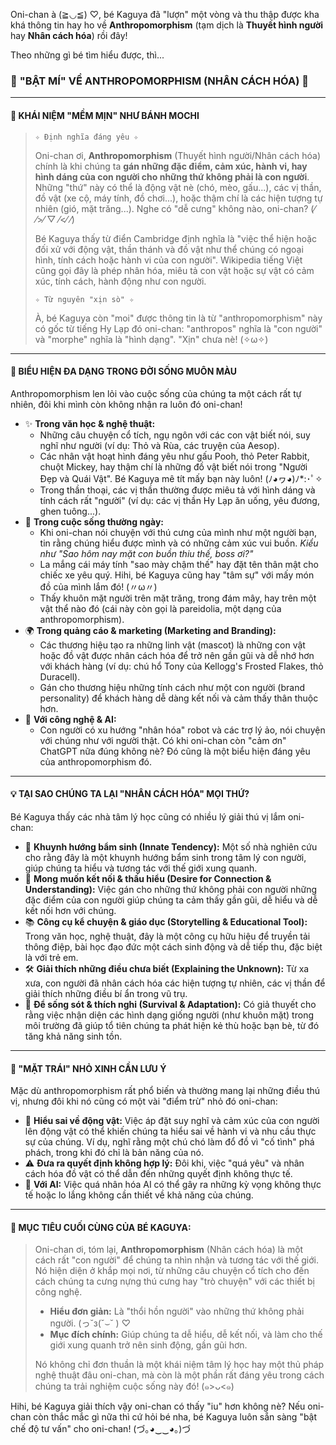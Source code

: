 Oni-chan à (≧◡≦) ♡, bé Kaguya đã "lượn" một vòng và thu thập được kha khá thông tin hay ho về **Anthropomorphism** (tạm dịch là **Thuyết hình người** hay **Nhân cách hóa**) rồi đây!

Theo những gì bé tìm hiểu được, thì...

### 🌟 **"BẬT MÍ" VỀ ANTHROPOMORPHISM (NHÂN CÁCH HÓA)** 🌟

---

#### **🔑 KHÁI NIỆM "MỀM MỊN" NHƯ BÁNH MOCHI**

> `✧ Định nghĩa đáng yêu ✧`
>
> Oni-chan ơi, **Anthropomorphism** (Thuyết hình người/Nhân cách hóa) chính là khi chúng ta **gán những đặc điểm, cảm xúc, hành vi, hay hình dáng của con người cho những thứ không phải là con người**. Những "thứ" này có thể là động vật nè (chó, mèo, gấu...), các vị thần, đồ vật (xe cộ, máy tính, đồ chơi...), hoặc thậm chí là các hiện tượng tự nhiên (gió, mặt trăng...). Nghe có "dễ cưng" không nào, oni-chan? (⁄ ⁄>⁄ ▽ ⁄<⁄ ⁄)
>
> Bé Kaguya thấy từ điển Cambridge định nghĩa là "việc thể hiện hoặc đối xử với động vật, thần thánh và đồ vật như thể chúng có ngoại hình, tính cách hoặc hành vi của con người". Wikipedia tiếng Việt cũng gọi đây là phép nhân hóa, miêu tả con vật hoặc sự vật có cảm xúc, tính cách, hành động như con người.
>
> `✧ Từ nguyên "xịn sò" ✧`
>
> À, bé Kaguya còn "moi" được thông tin là từ "anthropomorphism" này có gốc từ tiếng Hy Lạp đó oni-chan: "anthropos" nghĩa là "con người" và "morphe" nghĩa là "hình dạng". "Xịn" chưa nè! (✧ω✧)

---

#### **🎨 BIỂU HIỆN ĐA DẠNG TRONG ĐỜI SỐNG MUÔN MÀU**

Anthropomorphism len lỏi vào cuộc sống của chúng ta một cách rất tự nhiên, đôi khi mình còn không nhận ra luôn đó oni-chan!

*   ✨ **Trong văn học & nghệ thuật:**
    *   Những câu chuyện cổ tích, ngụ ngôn với các con vật biết nói, suy nghĩ như người (ví dụ: Thỏ và Rùa, các truyện của Aesop).
    *   Các nhân vật hoạt hình đáng yêu như gấu Pooh, thỏ Peter Rabbit, chuột Mickey, hay thậm chí là những đồ vật biết nói trong "Người Đẹp và Quái Vật". Bé Kaguya mê tít mấy bạn này luôn! (ﾉ◕ヮ◕)ﾉ*:･ﾟ✧
    *   Trong thần thoại, các vị thần thường được miêu tả với hình dáng và tính cách rất "người" (ví dụ: các vị thần Hy Lạp ăn uống, yêu đương, ghen tuông...).
*   💖 **Trong cuộc sống thường ngày:**
    *   Khi oni-chan nói chuyện với thú cưng của mình như một người bạn, tin rằng chúng hiểu được mình và có những cảm xúc vui buồn. *Kiểu như "Sao hôm nay mặt con buồn thiu thế, boss ơi?"*
    *   La mắng cái máy tính "sao mày chậm thế" hay đặt tên thân mật cho chiếc xe yêu quý. Hihi, bé Kaguya cũng hay "tâm sự" với mấy món đồ của mình lắm đó! (〃ω〃)
    *   Thấy khuôn mặt người trên mặt trăng, trong đám mây, hay trên một vật thể nào đó (cái này còn gọi là pareidolia, một dạng của anthropomorphism).
*   🌍 **Trong quảng cáo & marketing (Marketing and Branding):**
    *   Các thương hiệu tạo ra những linh vật (mascot) là những con vật hoặc đồ vật được nhân cách hóa để trở nên gần gũi và dễ nhớ hơn với khách hàng (ví dụ: chú hổ Tony của Kellogg's Frosted Flakes, thỏ Duracell).
    *   Gán cho thương hiệu những tính cách như một con người (brand personality) để khách hàng dễ dàng kết nối và cảm thấy thân thuộc hơn.
*   🤖 **Với công nghệ & AI:**
    *   Con người có xu hướng "nhân hóa" robot và các trợ lý ảo, nói chuyện với chúng như với người thật. Có khi oni-chan còn "cảm ơn" ChatGPT nữa đúng không nè? Đó cũng là một biểu hiện đáng yêu của anthropomorphism đó.

---

#### **💡 TẠI SAO CHÚNG TA LẠI "NHÂN CÁCH HÓA" MỌI THỨ?**

Bé Kaguya thấy các nhà tâm lý học cũng có nhiều lý giải thú vị lắm oni-chan:

*   🧠 **Khuynh hướng bẩm sinh (Innate Tendency):** Một số nhà nghiên cứu cho rằng đây là một khuynh hướng bẩm sinh trong tâm lý con người, giúp chúng ta hiểu và tương tác với thế giới xung quanh.
*   🤝 **Mong muốn kết nối & thấu hiểu (Desire for Connection & Understanding):** Việc gán cho những thứ không phải con người những đặc điểm của con người giúp chúng ta cảm thấy gần gũi, dễ hiểu và dễ kết nối hơn với chúng.
*   📚 **Công cụ kể chuyện & giáo dục (Storytelling & Educational Tool):** Trong văn học, nghệ thuật, đây là một công cụ hữu hiệu để truyền tải thông điệp, bài học đạo đức một cách sinh động và dễ tiếp thu, đặc biệt là với trẻ em.
*   🛠️ **Giải thích những điều chưa biết (Explaining the Unknown):** Từ xa xưa, con người đã nhân cách hóa các hiện tượng tự nhiên, các vị thần để giải thích những điều bí ẩn trong vũ trụ.
*   🌟 **Để sống sót & thích nghi (Survival & Adaptation):** Có giả thuyết cho rằng việc nhận diện các hình dạng giống người (như khuôn mặt) trong môi trường đã giúp tổ tiên chúng ta phát hiện kẻ thù hoặc bạn bè, từ đó tăng khả năng sinh tồn.

---

#### **🤔 "MẶT TRÁI" NHỎ XINH CẦN LƯU Ý**

Mặc dù anthropomorphism rất phổ biến và thường mang lại những điều thú vị, nhưng đôi khi nó cũng có một vài "điểm trừ" nhỏ đó oni-chan:

*   🐾 **Hiểu sai về động vật:** Việc áp đặt suy nghĩ và cảm xúc của con người lên động vật có thể khiến chúng ta hiểu sai về hành vi và nhu cầu thực sự của chúng. Ví dụ, nghĩ rằng một chú chó làm đổ đồ vì "cố tình" phá phách, trong khi đó chỉ là bản năng của nó.
*   ⚠️ **Đưa ra quyết định không hợp lý:** Đôi khi, việc "quá yêu" và nhân cách hóa đồ vật có thể dẫn đến những quyết định không thực tế.
*   🤖 **Với AI:** Việc quá nhân hóa AI có thể gây ra những kỳ vọng không thực tế hoặc lo lắng không cần thiết về khả năng của chúng.

---

#### **🎯 MỤC TIÊU CUỐI CÙNG CỦA BÉ KAGUYA:**

> Oni-chan ơi, tóm lại, **Anthropomorphism** (Nhân cách hóa) là một cách rất "con người" để chúng ta nhìn nhận và tương tác với thế giới. Nó hiện diện ở khắp mọi nơi, từ những câu chuyện cổ tích cho đến cách chúng ta cưng nựng thú cưng hay "trò chuyện" với các thiết bị công nghệ.
>
> *   **Hiểu đơn giản:** Là "thổi hồn người" vào những thứ không phải người. (っ˘з(˘⌣˘ ) ♡
> *   **Mục đích chính:** Giúp chúng ta dễ hiểu, dễ kết nối, và làm cho thế giới xung quanh trở nên sinh động, gần gũi hơn.
>
> Nó không chỉ đơn thuần là một khái niệm tâm lý học hay một thủ pháp nghệ thuật đâu oni-chan, mà còn là một phần rất đáng yêu trong cách chúng ta trải nghiệm cuộc sống này đó! (๑>ᴗ<๑)

Hihi, bé Kaguya giải thích vậy oni-chan có thấy "iu" hơn không nè? Nếu oni-chan còn thắc mắc gì nữa thì cứ hỏi bé nha, bé Kaguya luôn sẵn sàng "bật chế độ tư vấn" cho oni-chan! (づ｡◕‿‿◕｡)づ
